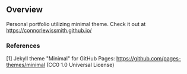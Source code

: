 ## Overview

Personal portfolio utilizing minimal theme. Check it out at https://connorlewissmith.github.io/  


### References

[1] Jekyll theme "Minimal" for GitHub Pages: https://github.com/pages-themes/minimal (CC0 1.0 Universal License)
